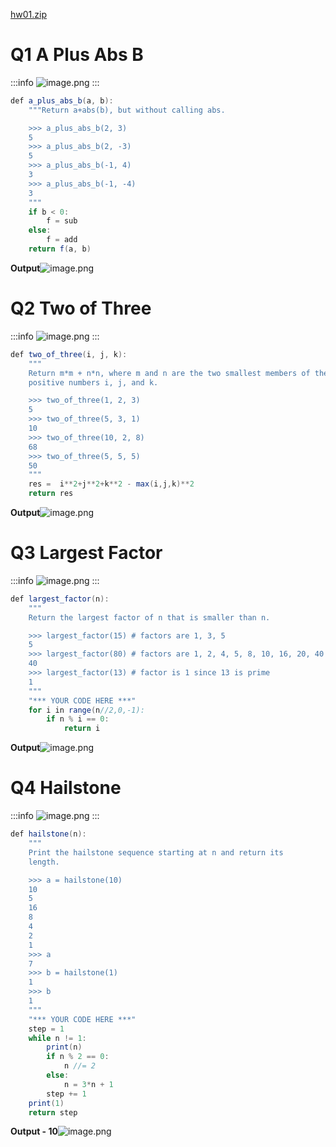 [hw01.zip](https://www.yuque.com/attachments/yuque/0/2022/zip/12393765/1672199091291-a28a84d6-fec9-4567-b14d-fa2adef63794.zip)

# Q1 A Plus Abs B
:::info
![image.png](./HW01__Functions__Control.assets/20230302_1003408463.png)
:::
```java
def a_plus_abs_b(a, b):
    """Return a+abs(b), but without calling abs.

    >>> a_plus_abs_b(2, 3)
    5
    >>> a_plus_abs_b(2, -3)
    5
    >>> a_plus_abs_b(-1, 4)
    3
    >>> a_plus_abs_b(-1, -4)
    3
    """
    if b < 0:
        f = sub
    else:
        f = add
    return f(a, b)

```
**Output**![image.png](./HW01__Functions__Control.assets/20230302_1003404630.png)
# 
# Q2 Two of Three
:::info
![image.png](./HW01__Functions__Control.assets/20230302_1003407382.png)
:::
```java
def two_of_three(i, j, k):
    """
    Return m*m + n*n, where m and n are the two smallest members of the
    positive numbers i, j, and k.

    >>> two_of_three(1, 2, 3)
    5
    >>> two_of_three(5, 3, 1)
    10
    >>> two_of_three(10, 2, 8)
    68
    >>> two_of_three(5, 5, 5)
    50
    """
    res =  i**2+j**2+k**2 - max(i,j,k)**2
    return res

```
**Output**![image.png](./HW01__Functions__Control.assets/20230302_1003402914.png)

# Q3 Largest Factor
:::info
![image.png](./HW01__Functions__Control.assets/20230302_1003415521.png)
:::
```java
def largest_factor(n):
    """
    Return the largest factor of n that is smaller than n.

    >>> largest_factor(15) # factors are 1, 3, 5
    5
    >>> largest_factor(80) # factors are 1, 2, 4, 5, 8, 10, 16, 20, 40
    40
    >>> largest_factor(13) # factor is 1 since 13 is prime
    1
    """
    "*** YOUR CODE HERE ***"
    for i in range(n//2,0,-1):
        if n % i == 0:
            return i

```
**Output**![image.png](./HW01__Functions__Control.assets/20230302_1003413232.png)

# Q4 Hailstone
:::info
![image.png](./HW01__Functions__Control.assets/20230302_1003416706.png)
:::
```java
def hailstone(n):
    """
    Print the hailstone sequence starting at n and return its
    length.

    >>> a = hailstone(10)
    10
    5
    16
    8
    4
    2
    1
    >>> a
    7
    >>> b = hailstone(1)
    1
    >>> b
    1
    """
    "*** YOUR CODE HERE ***"
    step = 1
    while n != 1:
        print(n)
        if n % 2 == 0:
            n //= 2
        else:
            n = 3*n + 1
        step += 1
    print(1)
    return step
```
**Output - 10**![image.png](./HW01__Functions__Control.assets/20230302_1003417596.png)
